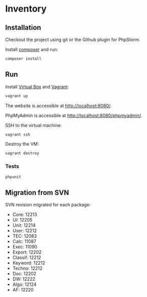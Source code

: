 # Inventory

## Installation

Checkout the project using git or the Github plugin for PhpStorm.

Install [composer](http://getcomposer.org/doc/00-intro.md) and run:

```bash
composer install
```

## Run

Install [Virtual Box](https://www.virtualbox.org/wiki/Downloads) and [Vagrant](http://www.vagrantup.com/):

```bash
vagrant up
```

The website is accessible at [http://localhost:8080/](http://localhost:8080/).

PhpMyAdmin is accessible at [http://localhost:8080/phpmyadmin/](http://localhost:8080/phpmyadmin/).

SSH to the virtual machine:

```bash
vagrant ssh
```

Destroy the VM:

```bash
vagrant destroy
```

### Tests

```bash
phpunit
```

## Migration from SVN

SVN revision migrated for each package:

- Core: 12213
- UI: 12205
- Unit: 12214
- User: 12212
- TEC: 12083
- Calc: 11087
- Exec: 11090
- Export: 12202
- Classif: 12212
- Keyword: 12212
- Techno: 12212
- Doc: 12202
- DW: 12222
- Algo: 12124
- AF: 12220
